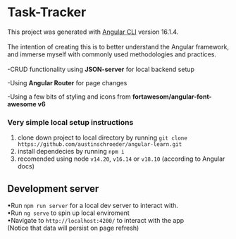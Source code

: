 # Task-Tracker

This project was generated with [Angular CLI](https://github.com/angular/angular-cli) version 16.1.4.<br><br>
The intention of creating this is to better understand the Angular framework, and immerse myself with commonly used methodologies and practices.
<br>
<br>
-CRUD functionality using <strong>JSON-server</strong> for local backend setup

-Using <strong>Angular Router</strong> for page changes

-Using a few bits of styling and icons from <strong>fortawesom/angular-font-awesome v6</strong>

### **Very simple local setup instructions**

1. clone down project to local directory by running `git clone https://github.com/austinschroeder/angular-learn.git`
2. install dependecies by running `npm i`
3. recomended using node `v14.20`, `v16.14` or `v18.10` (according to Angular docs)

## Development server

•Run `npm run server` for a local dev server to interact with.
<br>
•Run `ng serve` to spin up local enviroment
<br>
•Navigate to `http://localhost:4200/` to interact with the app
<br>
(Notice that data will persist on page refresh)

